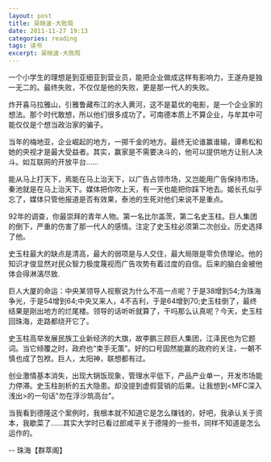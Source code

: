 ```yaml
---
layout: post
title: 吴晓波-大败局
date: 2011-11-27 19:13
categories: reading
tags: 读书
excerpt: 吴晓波-大败局
---
```



一个小学生的理想是到亚细亚到营业员，能把企业做成这样有影响力，王遂舟是独一无二的。最终失败，不仅仅是他的失败，更是那一代人的失败。

炸开喜马拉雅山，引雅鲁藏布江的水入黄河，这不是葛优的电影，是一个企业家的想法。那个时代敢想，所以他们很多成功了。可南德本质上不算企业，与牟其中可能仅仅是个想当政治家的骗子。

当年的梅地亚，企业崛起的地方，一掷千金的地方。最终无论谁赢谁输，谭希松和她的央视才是最大受益者。其实，赢家是不需要决斗的，他可以提供地方让别人决斗。如互联网的开放平台……

能从马上打天下，焉能在马上治天下，以广告占领市场，又岂能用广告保持市场，秦池就是在马上治天下。媒体把你吹上天，有一天也能把你踩下地去。姬长孔似乎忘了，媒体只管他报道是否有效果，泰池的生死对他们来说不是重点。

92年的调查，你最崇拜的青年人物。第一名比尔盖茨，第二名史玉柱。巨人集团的倒下，严重的伤害了那一代人的感情。注定了史玉柱必须第二次创业。历史选择了他。

史玉柱最大的缺点是清高，最大的弱项是与人交住，最大局限是零负债理论。他的知识才俊显然对民众智力极度蔑视而广告攻势有着过度的自信。后来的脑白金被他体会得淋漓尽致.

巨人大厦的命运：中央某领导人视察说为什么不高一点呢？于是38增到54;为珠海争光，于是54增到64;中央又来人，4不吉利，于是64增到70;史玉柱倒了，最终结果是刚出地方的烂尾楼。领导的话听听就算了，干吗那么认真呢？今天，史玉柱回珠海，走路都绕开它了。

史玉柱高举发展民族工业新经济的大旗，故李鹏三顾巨人集团，江泽民也为它题词。当它倾覆之时，政府也“束手无策”。好的口号固然能赢的政府的关注，一朝不慎也成了包袱。巨人，太阳神，联想都有过。

创业激情基本消失，出现大锅饭现象，管理水平低下，产品产业单一，开发市场能力停滞。史玉柱剖析的五大隐患。却没提到虚假营销的后果。让我想到<MFC深入浅出>的一句话"勿在浮沙筑高台"。

当我看到德隆这个案例时，我根本就不知道它是怎么赚钱的，好吧，我承认关于资本，我歇菜了……其实大学时已看过郎咸平关于德隆的一些书，同样不知道是怎么运作的。

 -- 珠海【群萃阁】 

